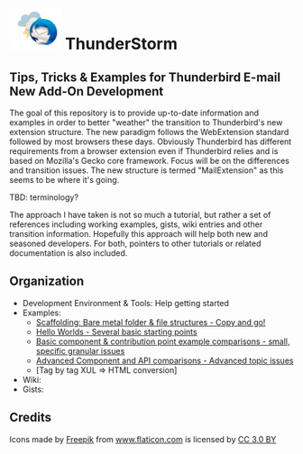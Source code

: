 # ![Thunderstorm icon](rep-resources/images/thunderstorm.png) ThunderStorm

## Tips, Tricks &amp; Examples for Thunderbird E-mail New Add-On Development

The goal of this repository is to provide up-to-date information and examples
in order to better "weather" the transition to Thunderbird's new extension structure.
The new paradigm follows the WebExtension standard followed by most browsers these days.
Obviously Thunderbird has different requirements from a browser extension even if
Thunderbird relies and is based on Mozilla's Gecko core framework. Focus will be on
the differences and transition issues.  The new structure is termed "MailExtension" as this
seems to be where it's going.

TBD: terminology?

The approach I have taken is not so much a tutorial, but rather a set of references
including working examples, gists, wiki entries and other transition information.
Hopefully this approach will help both new and seasoned developers.  For both,
pointers to other tutorials or related documentation is also included.

## Organization

- Development Environment & Tools: Help getting started
- Examples:
  - [Scaffolding: Bare metal folder & file structures - Copy and go!][Scaffolding]
  - [Hello Worlds - Several basic starting points][HelloWorlds]
  - [Basic component & contribution point example comparisons - small, specific granular issues][ContributionPoints]
  - [Advanced Component and API comparisons - Advanced topic issues][AdvancedExamples]
  - [Tag by tag XUL => HTML conversion]
- Wiki:
- Gists:





## Credits
<div>Icons made by <a href="https://www.freepik.com/" title="Freepik">Freepik</a> from <a href="https://www.flaticon.com/" 			    title="Flaticon">www.flaticon.com</a> is licensed by <a href="http://creativecommons.org/licenses/by/3.0/" 			    title="Creative Commons BY 3.0" target="_blank">CC 3.0 BY</a></div>

[Scaffolding]:/examples/scaffolds/README.md
[HelloWorlds]:/examples/HelloWorlds/README.md
[ContributionPoints]:/examples/contribution-points/README.md
[AdvancedExamples]:/examples/contribution-points/README.md